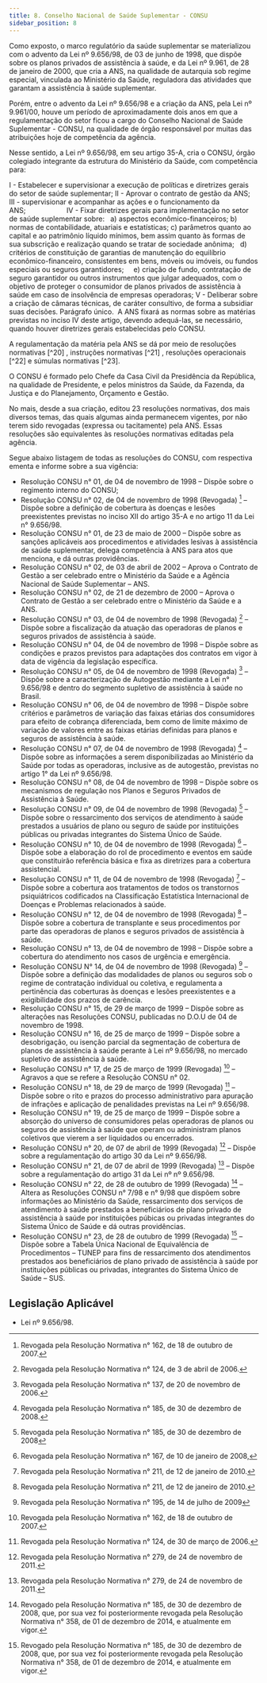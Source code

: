 ```yaml
---
title: 8. Conselho Nacional de Saúde Suplementar - CONSU
sidebar_position: 8
---
```


Como exposto, o marco regulatório da saúde suplementar se materializou com o advento da Lei nº 9.656/98,
de 03 de junho de 1998, que dispõe sobre os planos privados de assistência à saúde, e da Lei nº 9.961,
de 28 de janeiro de 2000, que cria a ANS, na qualidade de autarquia sob regime especial, vinculada ao
Ministério da Saúde, reguladora das atividades que garantam a assistência à saúde suplementar.

Porém, entre o advento da Lei nº 9.656/98 e a criação da ANS, pela Lei nº 9.961/00, houve um período
de aproximadamente dois anos em que a regulamentação do setor ficou a cargo do Conselho Nacional
de Saúde Suplementar - CONSU, na qualidade de órgão responsável por muitas das atribuições hoje de
competência da agência.

Nesse sentido, a Lei nº 9.656/98, em seu artigo 35-A, cria o CONSU, órgão colegiado integrante da estrutura
do Ministério da Saúde, com competência para:

I -  Estabelecer e supervisionar a execução de políticas e diretrizes gerais do setor de saúde suplementar;
II - Aprovar o contrato de gestão da ANS;   
III - supervisionar e acompanhar as ações e o funcionamento da ANS;                    
IV - Fixar diretrizes gerais para implementação no setor de saúde suplementar sobre:  
    a) aspectos econômico-financeiros;
    b) normas de contabilidade, atuariais e estatísticas;
    c) parâmetros quanto ao capital e ao patrimônio líquido mínimos, bem assim quanto às formas de sua
subscrição e realização quando se tratar de sociedade anônima;  
    d) critérios de constituição de garantias de manutenção do equilíbrio econômico-financeiro, consistentes
em bens, móveis ou imóveis, ou fundos especiais ou seguros garantidores;    
    e) criação de fundo, contratação de seguro garantidor ou outros instrumentos que julgar adequados, com
o objetivo de proteger o consumidor de planos privados de assistência à saúde em caso de insolvência
de empresas operadoras;
V - Deliberar sobre a criação de câmaras técnicas, de caráter consultivo, de forma a subsidiar suas decisões.
Parágrafo único.  A ANS fixará as normas sobre as matérias previstas no inciso IV deste artigo, devendo
adequá-las, se necessário, quando houver diretrizes gerais estabelecidas pelo CONSU.  

A regulamentação da matéria pela ANS se dá por meio de resoluções normativas [^20] , instruções normativas [^21] ,
resoluções operacionais [^22] e súmulas normativas [^23].

O CONSU é formado pelo Chefe da Casa Civil da Presidência da República, na qualidade de Presidente, e
pelos ministros da Saúde, da Fazenda, da Justiça e do Planejamento, Orçamento e Gestão.

No mais, desde a sua criação, editou 23 resoluções normativas, dos mais diversos temas, das quais
algumas ainda permanecem vigentes, por não terem sido revogadas (expressa ou tacitamente) pela ANS.
Essas resoluções são equivalentes às resoluções normativas editadas pela agência.

Segue abaixo listagem de todas as resoluções do CONSU, com respectiva ementa e informe sobre a sua
vigência:

- Resolução CONSU n° 01, de 04 de novembro de 1998 – Dispõe sobre o regimento interno do CONSU;
- Resolução CONSU n° 02, de 04 de novembro de 1998 (Revogada) [^24] – Dispõe sobre a definição de
cobertura às doenças e lesões preexistentes previstas no inciso XII do artigo 35-A e no artigo 11 da Lei
n° 9.656/98.
- Resolução CONSU n° 01, de 23 de maio de 2000 – Dispõe sobre as sanções aplicáveis aos procedimentos
e atividades lesivas à assistência de saúde suplementar, delega competência à ANS para atos que
menciona, e dá outras providências.
- Resolução CONSU n° 02, de 03 de abril de 2002 – Aprova o Contrato de Gestão a ser celebrado entre o
Ministério da Saúde e a Agência Nacional de Saúde Suplementar – ANS.
- Resolução CONSU n° 02, de 21 de dezembro de 2000 – Aprova o Contrato de Gestão a ser celebrado
entre o Ministério da Saúde e a ANS.
- Resolução CONSU n° 03, de 04 de novembro de 1998 (Revogada) [^25] – Dispõe sobre a fiscalização da
atuação das operadoras de planos e seguros privados de assistência à saúde.
- Resolução CONSU n° 04, de 04 de novembro de 1998 – Dispõe sobre as condições e prazos previstos
para adaptações dos contratos em vigor à data de vigência da legislação específica.
- Resolução CONSU n° 05, de 04 de novembro de 1998 (Revogada) [^26] – Dispõe sobre a caracterização de
Autogestão mediante a Lei n° 9.656/98 e dentro do segmento supletivo de assistência à saúde no Brasil.
- Resolução CONSU n° 06, de 04 de novembro de 1998 – Dispõe sobre critérios e parâmetros de variação
das faixas etárias dos consumidores para efeito de cobrança diferenciada, bem como de limite máximo
de variação de valores entre as faixas etárias definidas para planos e seguros de assistência à saúde.
- Resolução CONSU n° 07, de 04 de novembro de 1998 (Revogada) [^27] – Dispõe sobre as informações a
serem disponibilizadas ao Ministério da Saúde por todas as operadoras, inclusive as de autogestão,
previstas no artigo 1° da Lei nº 9.656/98.
- Resolução CONSU n° 08, de 04 de novembro de 1998 – Dispõe sobre os mecanismos de regulação nos
Planos e Seguros Privados de Assistência à Saúde.
- Resolução CONSU n° 09, de 04 de novembro de 1998 (Revogada) [^28] – Dispõe sobre o ressarcimento dos
serviços de atendimento à saúde prestados a usuários de plano ou seguro de saúde por instituições
públicas ou privadas integrantes do Sistema Único de Saúde.
- Resolução CONSU n° 10, de 04 de novembro de 1998 (Revogada) [^29] – Dispõe sobe a elaboração do
rol de procedimento e eventos em saúde que constituirão referência básica e fixa as diretrizes para a
cobertura assistencial.
- Resolução CONSU n° 11, de 04 de novembro de 1998 (Revogada) [^30] – Dispõe sobre a cobertura aos
tratamentos de todos os transtornos psiquiátricos codificados na Classificação Estatística Internacional
de Doenças e Problemas relacionados à saúde.
- Resolução CONSU n° 12, de 04 de novembro de 1998 (Revogada) [^31] – Dispõe sobre a cobertura de
transplante e seus procedimentos por parte das operadoras de planos e seguros privados de assistência
à saúde.
- Resolução CONSU n° 13, de 04 de novembro de 1998 – Dispõe sobre a cobertura do atendimento nos
casos de urgência e emergência.
- Resolução CONSU N° 14, de 04 de novembro de 1998 (Revogada) [^32] – Dispõe sobre a definição das
modalidades de planos ou seguros sob o regime de contratação individual ou coletiva, e regulamenta a
pertinência das coberturas às doenças e lesões preexistentes e a exigibilidade dos prazos de carência.
- Resolução CONSU n° 15, de 29 de março de 1999 – Dispõe sobre as alterações nas Resoluções CONSU,
publicadas no D.O.U de 04 de novembro de 1998.
- Resolução CONSU n° 16, de 25 de março de 1999 – Dispõe sobre a desobrigação, ou isenção parcial
da segmentação de cobertura de planos de assistência à saúde perante à Lei nº 9.656/98, no mercado
supletivo de assistência à saúde.
- Resolução CONSU n° 17, de 25 de março de 1999 (Revogada) [^33] – Agravos a que se refere a Resolução
CONSU n° 02.
- Resolução CONSU n° 18, de 29 de março de 1999 (Revogada) [^34] – Dispõe sobre o rito e prazos do
processo administrativo para apuração de infrações e aplicação de penalidades previstas na Lei nº
9.656/98.
- Resolução CONSU n° 19, de 25 de março de 1999 – Dispõe sobre a absorção do universo de consumidores
pelas operadoras de planos ou seguros de assistência à saúde que operam ou administram planos
coletivos que vierem a ser liquidados ou encerrados.
- Resolução CONSU n° 20, de 07 de abril de 1999 (Revogada) [^35] – Dispõe sobre a regulamentação do
artigo 30 da Lei nº 9.656/98.
- Resolução CONSU n° 21, de 07 de abril de 1999 (Revogada) [^36] – Dispõe sobre a regulamentação do
artigo 31 da Lei nº nº 9.656/98.
- Resolução CONSU n° 22, de 28 de outubro de 1999 (Revogada) [^37] – Altera as Resoluções CONSU n°
7/98 e n° 9/98 que dispõem sobre informações ao Ministério da Saúde, ressarcimento dos serviços de
atendimento à saúde prestados a beneficiários de plano privado de assistência à saúde por instituições
púbicas ou privadas integrantes do Sistema Único de Saúde e dá outras providências.
- Resolução CONSU n° 23, de 28 de outubro de 1999 (Revogada) [^38] – Dispõe sobre a Tabela Única Nacional
de Equivalência de Procedimentos – TUNEP para fins de ressarcimento dos atendimentos prestados aos
beneficiários de plano privado de assistência à saúde por instituições públicas ou privadas, integrantes
do Sistema Único de Saúde – SUS.

## Legislação Aplicável

- Lei nº 9.656/98.







[^24]: Revogada pela Resolução Normativa n° 162, de 18 de outubro de 2007.
[^25]: Revogada pela Resolução Normativa n° 124, de 3 de abril de 2006.
[^26]: Revogada pela Resolução Normativa n° 137, de 20 de novembro de 2006.
[^27]: Revogada pela Resolução Normativa n° 185, de 30 de dezembro de 2008.
[^28]: Revogada pela Resolução Normativa n° 185, de 30 de dezembro de 2008
[^29]: Revogada pela Resolução Normativa n° 167, de 10 de janeiro de 2008,
[^30]: Revogada pela Resolução Normativa n° 211, de 12 de janeiro de 2010.
[^31]: Revogada pela Resolução Normativa n° 211, de 12 de janeiro de 2010.
[^32]: Revogada pela Resolução Normativa n° 195, de 14 de julho de 2009
[^33]: Revogada pela Resolução Normativa n° 162, de 18 de outubro de 2007.
[^34]: Revogada pela Resolução Normativa n° 124, de 30 de março de 2006.
[^35]: Revogada pela Resolução Normativa n° 279, de 24 de novembro de 2011.
[^36]: Revogada pela Resolução Normativa n° 279, de 24 de novembro de 2011.
[^37]: Revogado pela Resolução Normativa n° 185, de 30 de dezembro de 2008, que, por sua vez foi posteriormente revogada pela Resolução Normativa n° 358, de 01 de dezembro de 2014, e atualmente em vigor.
[^38]: Revogado pela Resolução Normativa n° 185, de 30 de dezembro de 2008, que, por sua vez foi posteriormente revogada pela Resolução Normativa n° 358, de 01 de dezembro de 2014, e atualmente em vigor.